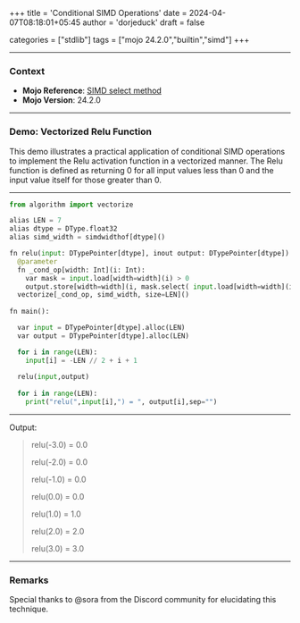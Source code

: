 +++
title = 'Conditional SIMD Operations'
date = 2024-04-07T08:18:01+05:45
author = 'dorjeduck'
draft = false

categories = ["stdlib"]
tags = ["mojo 24.2.0","builtin","simd"]
+++

---

### Context

- **Mojo Reference**: [SIMD select method](https://docs.modular.com/mojo/stdlib/builtin/simd#select)
- **Mojo Version**: 24.2.0

---

### Demo: Vectorized Relu Function

This demo illustrates a practical application of conditional SIMD operations to implement the Relu activation function in a vectorized manner. The Relu function is defined as returning 0 for all input values less than 0 and the input value itself for those greater than 0.

---
  
```python
from algorithm import vectorize

alias LEN = 7
alias dtype = DType.float32
alias simd_width = simdwidthof[dtype]()

fn relu(input: DTypePointer[dtype], inout output: DTypePointer[dtype]):
  @parameter
  fn _cond_op[width: Int](i: Int):
    var mask = input.load[width=width](i) > 0
    output.store[width=width](i, mask.select( input.load[width=width](i),0))
  vectorize[_cond_op, simd_width, size=LEN]()
  
fn main():

  var input = DTypePointer[dtype].alloc(LEN)
  var output = DTypePointer[dtype].alloc(LEN)

  for i in range(LEN):
    input[i] = -LEN // 2 + i + 1
    
  relu(input,output)
 
  for i in range(LEN):
    print("relu(",input[i],") = ", output[i],sep="")
```

---

Output:

> relu(-3.0) = 0.0
>
> relu(-2.0) = 0.0
>
> relu(-1.0) = 0.0
>
> relu(0.0) = 0.0
>
> relu(1.0) = 1.0
>
> relu(2.0) = 2.0
>
> relu(3.0) = 3.0

---

### Remarks

Special thanks to @sora from the Discord community for elucidating this technique.
